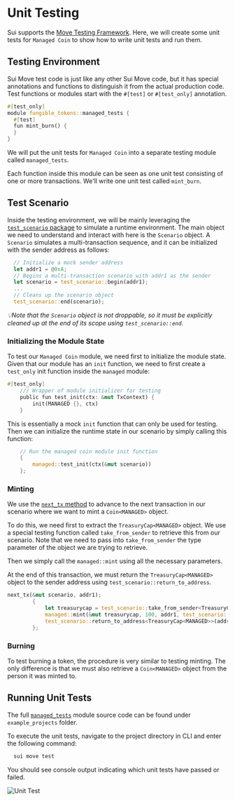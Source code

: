 # Unit Testing

Sui supports the [Move Testing Framework](https://github.com/move-language/move/blob/main/language/documentation/book/src/unit-testing.md). Here, we will create some unit tests for `Managed Coin` to show how to write unit tests and run them.

## Testing Environment

Sui Move test code is just like any other Sui Move code, but it has special annotations and functions to distinguish it from the actual production code.
Test functions or modules start with the `#[test]` or `#[test_only]` annotation. 

```rust
#[test_only]
module fungible_tokens::managed_tests {
  #[test]
  fun mint_burn() {
  }
}
```

We will put the unit tests for `Managed Coin` into a separate testing module called `managed_tests`. 

Each function inside this module can be seen as one unit test consisting of one or more transactions. We'll write one unit test called `mint_burn`. 

## Test Scenario

Inside the testing environment, we will be mainly leveraging the [`test_scenario` package](https://github.com/MystenLabs/sui/blob/main/crates/sui-framework/packages/sui-framework/sources/test/test_scenario.move) to simulate a runtime environment. The main object we need to understand and interact with here is the `Scenario` object. A `Scenario` simulates a multi-transaction sequence, and it can be initialized with the sender address as follows:

```rust
  // Initialize a mock sender address
  let addr1 = @0xA;
  // Begins a multi-transaction scenario with addr1 as the sender
  let scenario = test_scenario::begin(addr1);
  ...
  // Cleans up the scenario object
  test_scenario::end(scenario);  
```

*💡Note that the `Scenario` object is not droppable, so it must be explicitly cleaned up at the end of its scope using `test_scenario::end`.*

### Initializing the Module State

To test our `Managed Coin` module, we need first to initialize the module state. Given that our module has an `init` function, we need to first create a `test_only` init function inside the `managed` module:

```rust
#[test_only]
    /// Wrapper of module initializer for testing
    public fun test_init(ctx: &mut TxContext) {
        init(MANAGED {}, ctx)
    }
```

This is essentially a mock `init` function that can only be used for testing. Then we can initialize the runtime state in our scenario by simply calling this function:

```rust
    // Run the managed coin module init function
    {
        managed::test_init(ctx(&mut scenario))
    };
```

### Minting 

We use the [`next_tx` method](https://github.com/MystenLabs/sui/blob/main/crates/sui-framework/packages/sui-framework/sources/test/test_scenario.move#L103) to advance to the next transaction in our scenario where we want to mint a `Coin<MANAGED>` object.

To do this, we need first to extract the `TreasuryCap<MANAGED>` object. We use a special testing function called `take_from_sender` to retrieve this from our scenario. Note that we need to pass into `take_from_sender` the type parameter of the object we are trying to retrieve. 

Then we simply call the `managed::mint` using all the necessary parameters. 

At the end of this transaction, we must return the `TreasuryCap<MANAGED>` object to the sender address using `test_scenario::return_to_address`.

```rust
next_tx(&mut scenario, addr1);
        {
            let treasurycap = test_scenario::take_from_sender<TreasuryCap<MANAGED>>(&scenario);
            managed::mint(&mut treasurycap, 100, addr1, test_scenario::ctx(&mut scenario));
            test_scenario::return_to_address<TreasuryCap<MANAGED>>(addr1, treasurycap);
        };
```

### Burning 

To test burning a token, the procedure is very similar to testing minting. The only difference is that we must also retrieve a `Coin<MANAGED>` object from the person it was minted to.

## Running Unit Tests

The full [`managed_tests`](./sources/ebs_coin_test.move) module source code can be found under `example_projects` folder.

To execute the unit tests, navigate to the project directory in CLI and enter the following command:

```bash
  sui move test
```

You should see console output indicating which unit tests have passed or failed.

![Unit Test](../images/unittest.png)

